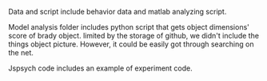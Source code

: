 Data and script include behavior data and matlab analyzing script.

Model analysis folder includes python script that gets object dimensions' score of brady object. limited by the storage of github, we didn't include the things object picture. However, it could be easily got through searching on the net.

Jspsych code includes an example of experiment code.
